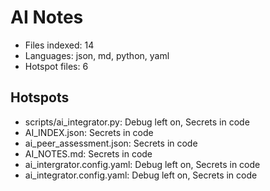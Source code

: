 # AI Notes
- Files indexed: 14
- Languages: json, md, python, yaml
- Hotspot files: 6

## Hotspots
- scripts/ai_integrator.py: Debug left on, Secrets in code
- AI_INDEX.json: Secrets in code
- ai_peer_assessment.json: Secrets in code
- AI_NOTES.md: Secrets in code
- ai_intergrator.config.yaml: Debug left on, Secrets in code
- ai_integrator.config.yaml: Debug left on, Secrets in code